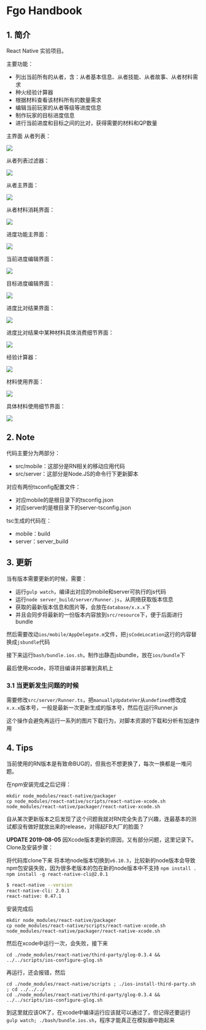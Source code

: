 Fgo Handbook
============

## 1. 简介

React Native 实验项目。

主要功能：

* 列出当前所有的从者，含：从者基本信息、从者技能、从者故事、从者材料需求
* 种火经验计算器
* 根据材料查看该材料所有的数量需求
* 编辑当前玩家的从者等级等进度信息
* 制作玩家的目标进度信息
* 进行当前进度和目标之间的比对，获得需要的材料和QP数量

主界面 从者列表：

![](./document/images/01_main.png)

从者列表过滤器：

![](./document/images/02_main_filter.png)

从者主界面：

![](./document/images/03_servant.png)

从者材料消耗界面：

![](./document/images/04_servant_material.png)

进度功能主界面：

![](./document/images/05_progress.png)

当前进度编辑界面：

![](./document/images/06_progress_current.png)

目标进度编辑界面：

![](./document/images/07_progress_target.png)

进度比对结果界面：

![](./document/images/08_progress_compare.png)

进度比对结果中某种材料具体消费细节界面：

![](./document/images/09_progress_consumption.png)

经验计算器：

![](./document/images/10_exp_calc.png)

材料使用界面：

![](./document/images/11_material_usage.png)

具体材料使用细节界面：

![](./document/images/12_material_usage_single.png)

## 2. Note

代码主要分为两部分：

* src/mobile：这部分是RN相关的移动应用代码
* src/server：这部分是Node.JS的命令行下更新脚本

对应有两份tsconfig配置文件：

* 对应mobile的是根目录下的tsconfig.json
* 对应server的是根目录下的server-tsconfig.json

tsc生成的代码在：

* mobile：build
* server：server_build

## 3. 更新

当有版本需要更新的时候，需要：

* 运行`gulp watch`，编译出对应的mobile和server可执行的js代码
* 运行`node server_build/server/Runner.js`，从网络获取版本信息
* 获取的最新版本信息和图片等，会放在`database/x.x.x`下
* 并且会同步将最新的一份版本内容放到`src/resource`下，便于后面进行bundle

然后需要改动`ios/mobile/AppDelegate.m`文件，把`jsCodeLocation`这行的内容替换成`jsbundle`代码

接下来运行`bash/bundle.ios.sh`，制作出静态jsbundle，放在`ios/bundle`下

最后使用xcode，将项目编译并部署到真机上

### 3.1 当更新发生问题的时候

需要修改`src/server/Runner.ts`，把`manuallyUpdateVer`从`undefined`修改成`x.x.x`版本号，一般是最新一次更新生成的版本号，然后在运行Runner.js

这个操作会避免再运行一系列的图片下载行为，对脚本资源的下载和分析有加速作用

## 4. Tips
当前使用的RN版本是有致命BUG的，但我也不想更换了，每次一换都是一堆问题。

在npm安装完成之后记得：
```
mkdir node_modules/react-native/packager
cp node_modules/react-native/scripts/react-native-xcode.sh node_modules/react-native/packager/react-native-xcode.sh
```

自从某次更新版本之后发现了这个问题我就对RN完全失去了兴趣，连最基本的测试都没有做好就放出来的release，对得起FB大厂的脸面？

**UPDATE 2019-08-05**
因Xcode版本更新的原因，又有部分问题，这里记录下。Clone及安装步骤：

将代码库clone下来
将本地node版本切换到`v6.10.3`，比较新的node版本会导致npm包安装失败，因为很多老版本的包在新的node版本中不支持
`npm install .`
`npm install -g react-native-cli@2.0.1`

```bash
$ react-native --version
react-native-cli: 2.0.1
react-native: 0.47.1
```

安装完成后

```
mkdir node_modules/react-native/packager
cp node_modules/react-native/scripts/react-native-xcode.sh node_modules/react-native/packager/react-native-xcode.sh
```

然后在xcode中运行一次，会失败，接下来

```
cd ./node_modules/react-native/third-party/glog-0.3.4 && ../../scripts/ios-configure-glog.sh
```

再运行，还会报错，然后

```
cd ./node_modules/react-native/scripts ; ./ios-install-third-party.sh ; cd ../../../
cd ./node_modules/react-native/third-party/glog-0.3.4 && ../../scripts/ios-configure-glog.sh
```

到这里就应该OK了，在xcode中编译运行应该就可以通过了，但记得还要运行`gulp watch; ./bash/bundle.ios.sh`，程序才能真正在模拟器中跑起来